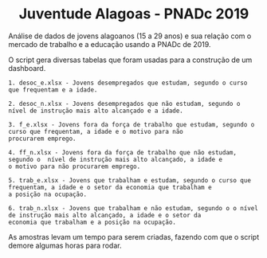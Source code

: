 <h1 align="center">Juventude Alagoas - PNADc 2019</h1>

Análise de dados de jovens alagoanos (15 a 29 anos) e sua relação com o mercado de trabalho e a educação usando a PNADc de 2019.

O script gera diversas tabelas que foram usadas para a construção de um dashboard.

    1. desoc_e.xlsx - Jovens desempregados que estudam, segundo o curso que frequentam e a idade.

    2. desoc_n.xlsx - Jovens desempregados que não estudam, segundo o nível de instrução mais alto alcançado e a idade.

    3. f_e.xlsx - Jovens fora da força de trabalho que estudam, segundo o curso que frequentam, a idade e o motivo para não
    procurarem emprego.

    4. ff_n.xlsx - Jovens fora da força de trabalho que não estudam, segundo o  nível de instrução mais alto alcançado, a idade e 
    o motivo para não procurarem emprego.

    5. trab_e.xlsx - Jovens que trabalham e estudam, segundo o curso que frequentam, a idade e o setor da economia que trabalham e 
    a posição na ocupação.

    6. trab_n.xlsx - Jovens que trabalham e não estudam, segundo o o nível de instrução mais alto alcançado, a idade e o setor da 
    economia que trabalham e a posição na ocupação.

As amostras levam um tempo para serem criadas, fazendo com que o script demore algumas horas para rodar.
